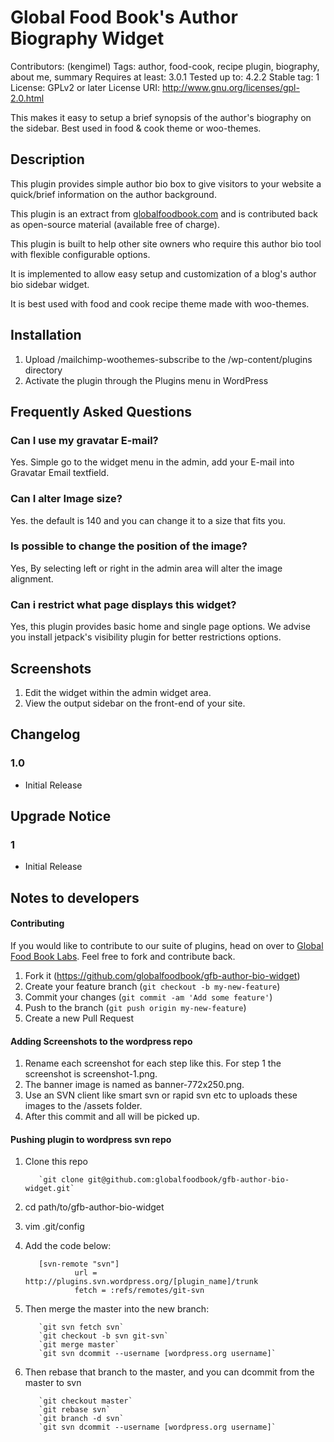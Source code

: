 # Global Food Book's Author Biography Widget

Contributors: (kengimel)
Tags: author, food-cook, recipe plugin, biography, about me, summary
Requires at least: 3.0.1
Tested up to: 4.2.2
Stable tag: 1
License: GPLv2 or later
License URI: http://www.gnu.org/licenses/gpl-2.0.html

This makes it easy to setup a brief synopsis of the author's biography on the sidebar. Best used in food & cook theme or woo-themes.

## Description
This plugin provides simple author bio box to give visitors to your website a quick/brief information on the author background.

This plugin is an extract from [globalfoodbook.com](http://globalfoodbook.com) and is contributed back as open-source material (available free of charge).

This plugin is built to help other site owners who require this author bio tool with flexible configurable options.

It is implemented to allow easy setup and customization of a blog's author bio sidebar widget.

It is best used with food and cook recipe theme made with woo-themes.

## Installation

1. Upload /mailchimp-woothemes-subscribe to the /wp-content/plugins directory
2. Activate the plugin through the Plugins menu in WordPress

## Frequently Asked Questions

### Can I use my gravatar E-mail?

Yes. Simple go to the widget menu in the admin, add your E-mail into Gravatar Email textfield.

### Can I alter Image size?

Yes. the default is 140 and you can change it to a size that fits you.

### Is possible to change the position of the image?

 Yes, By selecting left or right in the admin area will alter the image alignment.

### Can i restrict what page displays this widget?

 Yes, this plugin provides basic home and single page options. We advise you install jetpack's visibility plugin for better restrictions options.

## Screenshots

1. Edit the widget within the admin widget area.
2. View the output sidebar on the front-end of your site.

## Changelog

### 1.0
* Initial Release

## Upgrade Notice

### 1
* Initial Release

## Notes to developers

#### Contributing

If you would like to contribute to our suite of plugins, head on over to [Global Food Book Labs](https://github.com/globalfoodbook). Feel free to fork and contribute back.

1. Fork it (https://github.com/globalfoodbook/gfb-author-bio-widget)
2. Create your feature branch (`git checkout -b my-new-feature`)
3. Commit your changes (`git commit -am 'Add some feature'`)
4. Push to the branch (`git push origin my-new-feature`)
5. Create a new Pull Request

#### Adding Screenshots to the wordpress repo

1. Rename each screenshot for each step like this. For step 1 the screenshot is screenshot-1.png.
2. The banner image is named as banner-772x250.png.
3. Use an SVN client like smart svn or rapid svn etc to uploads these images to the /assets folder.
4. After this commit and all will be picked up.

#### Pushing plugin to wordpress svn repo

1. Clone this repo

          `git clone git@github.com:globalfoodbook/gfb-author-bio-widget.git`

2. cd path/to/gfb-author-bio-widget
3. vim .git/config
4. Add the code below:

          [svn-remote "svn"]
                  url = http://plugins.svn.wordpress.org/[plugin_name]/trunk
                  fetch = :refs/remotes/git-svn

5. Then merge the master into the new branch:

          `git svn fetch svn`
          `git checkout -b svn git-svn`
          `git merge master`
          `git svn dcommit --username [wordpress.org username]`

6. Then rebase that branch to the master, and you can dcommit from the master to svn

          `git checkout master`
          `git rebase svn`
          `git branch -d svn`
          `git svn dcommit --username [wordpress.org username]`

